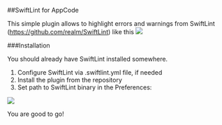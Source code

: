 ##SwiftLint for AppCode

This simple plugin allows to highlight errors and warnings from SwiftLint (https://github.com/realm/SwiftLint) like this 
![](http://d.pr/i/goBy/3VsjzzWL+)


###Installation

You should already have SwiftLint installed somewhere.
 1. Configure SwiftLint via .swiftlint.yml file, if needed
 2. Install the plugin from the repository
 3. Set path to SwiftLint binary in the Preferences:

![](http://d.pr/i/FieQ/35oXUPSZ+)

You are good to go!
